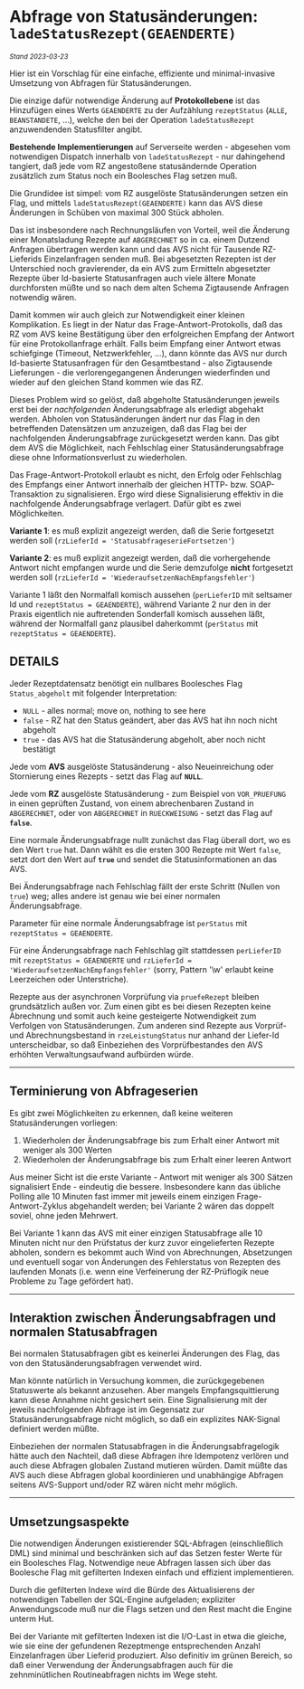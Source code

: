 # Abfrage von Statusänderungen: `ladeStatusRezept(GEAENDERTE)`
<sup>*Stand 2023-03-23*</sup>


Hier ist ein Vorschlag für eine einfache, effiziente und minimal-invasive Umsetzung von Abfragen für Statusänderungen. 

Die einzige dafür notwendige Änderung auf __Protokollebene__ ist das Hinzufügen eines Werts `GEAENDERTE` zu der Aufzählung `rezeptStatus` (`ALLE`, `BEANSTANDETE`, ...), welche den bei der Operation `ladeStatusRezept` anzuwendenden Statusfilter angibt. 

__Bestehende Implementierungen__ auf Serverseite werden - abgesehen vom notwendigen Dispatch innerhalb von `ladeStatusRezept` - nur dahingehend tangiert, daß jede vom RZ angestoßene statusändernde Operation zusätzlich zum Status noch ein Boolesches Flag setzen muß.

Die Grundidee ist simpel: vom RZ ausgelöste Statusänderungen setzen ein Flag,  und mittels `ladeStatusRezept(GEAENDERTE)` kann das AVS diese Änderungen in Schüben von maximal 300 Stück abholen. 

Das ist insbesondere nach Rechnungsläufen von Vorteil, weil die Änderung einer Monatsladung Rezepte auf `ABGERECHNET` so in ca. einem Dutzend Anfragen übertragen werden kann und das AVS nicht für Tausende RZ-Lieferids Einzelanfragen senden muß. Bei abgesetzten Rezepten ist der Unterschied noch gravierender, da ein AVS zum Ermitteln abgesetzter Rezepte über Id-basierte Statusanfragen auch viele ältere Monate durchforsten müßte und so nach dem alten Schema Zigtausende Anfragen notwendig wären.

Damit kommen wir auch gleich zur Notwendigkeit einer kleinen Komplikation. Es liegt in der Natur das Frage-Antwort-Protokolls, daß das RZ vom AVS keine Bestätigung über den erfolgreichen Empfang der Antwort für eine Protokollanfrage erhält. Falls beim Empfang einer Antwort etwas schiefginge (Timeout, Netzwerkfehler, ...), dann könnte das AVS nur durch Id-basierte Statusanfragen für den Gesamtbestand - also Zigtausende Lieferungen - die verlorengegangenen Änderungen wiederfinden und wieder auf den gleichen Stand kommen wie das RZ.

Dieses Problem wird so gelöst, daß abgeholte Statusänderungen jeweils erst bei der *nachfolgenden* Änderungsabfrage als erledigt abgehakt werden. Abholen von Statusänderungen ändert nur das Flag in den betreffenden Datensätzen um anzuzeigen, daß das Flag bei der nachfolgenden Änderungsabfrage zurückgesetzt werden kann. Das gibt dem AVS die Möglichkeit, nach Fehlschlag einer Statusänderungsabfrage diese ohne Informationsverlust zu wiederholen.

Das Frage-Antwort-Protokoll erlaubt es nicht, den Erfolg oder Fehlschlag des Empfangs einer Antwort innerhalb der gleichen HTTP- bzw. SOAP-Transaktion zu signalisieren. Ergo wird diese Signalisierung effektiv in die nachfolgende Änderungsabfrage verlagert. Dafür gibt es zwei Möglichkeiten.

__Variante 1__: es muß explizit angezeigt werden, daß die Serie fortgesetzt werden soll (`rzLieferId = 'StatusabfrageserieFortsetzen'`)

__Variante 2__: es muß explizit angezeigt werden, daß die vorhergehende Antwort nicht empfangen wurde und die Serie demzufolge __nicht__ fortgesetzt werden soll (`rzLieferId = 'WiederaufsetzenNachEmpfangsfehler'`)

Variante 1 läßt den Normalfall komisch aussehen (`perLieferID` mit seltsamer Id und `rezeptStatus = GEAENDERTE`), während Variante 2 nur den in der Praxis eigentlich nie auftretenden Sonderfall komisch aussehen läßt, während der Normalfall ganz plausibel daherkommt (`perStatus` mit `rezeptStatus = GEAENDERTE`).

## DETAILS

Jeder Rezeptdatensatz benötigt ein nullbares Boolesches Flag `Status_abgeholt` mit folgender Interpretation:
- `NULL` - alles normal; move on, nothing to see here
- `false` - RZ hat den Status geändert, aber das AVS hat ihn noch nicht abgeholt
- `true` - das AVS hat die Statusänderung abgeholt, aber noch nicht bestätigt

Jede vom __AVS__ ausgelöste Statusänderung - also Neueinreichung oder Stornierung eines Rezepts - setzt das Flag auf __`NULL`__.

Jede vom __RZ__ ausgelöste Statusänderung - zum Beispiel von `VOR_PRUEFUNG` in einen geprüften Zustand, von einem abrechenbaren Zustand in `ABGERECHNET`, oder von `ABGERECHNET` in `RUECKWEISUNG` - setzt das Flag auf __`false`__.

Eine normale Änderungsabfrage nullt zunächst das Flag überall dort, wo es den Wert `true` hat. Dann wählt es die ersten 300 Rezepte mit Wert `false`, setzt dort den Wert auf __`true`__ und sendet die Statusinformationen an das AVS.

Bei Änderungsabfrage nach Fehlschlag fällt der erste Schritt (Nullen von `true`) weg; alles andere ist genau wie bei einer normalen Änderungsabfrage.

Parameter für eine normale Änderungsabfrage ist `perStatus` mit `rezeptStatus = GEAENDERTE`. 

Für eine Änderungsabfrage nach Fehlschlag gilt stattdessen `perLieferID` mit `rezeptStatus = GEAENDERTE` und `rzLieferId = 'WiederaufsetzenNachEmpfangsfehler'` (sorry, Pattern '\w' erlaubt keine Leerzeichen oder Unterstriche).

Rezepte aus der asynchronen Vorprüfung via `pruefeRezept` bleiben grundsätzlich außen vor. Zum einen gibt es bei diesen Rezepten keine Abrechnung und somit auch keine gesteigerte Notwendigkeit zum Verfolgen von Statusänderungen. Zum anderen sind Rezepte aus Vorprüf- und Abrechnungsbestand in `rzeLeistungStatus` nur anhand der Liefer-Id unterscheidbar, so daß Einbeziehen des Vorprüfbestandes den AVS erhöhten Verwaltungsaufwand aufbürden würde.

---
## Terminierung von Abfrageserien

Es gibt zwei Möglichkeiten zu erkennen, daß keine weiteren Statusänderungen vorliegen:

1) Wiederholen der Änderungsabfrage bis zum Erhalt einer Antwort mit weniger als 300 Werten
2) Wiederholen der Änderungsabfrage bis zum Erhalt einer leeren Antwort

Aus meiner Sicht ist die erste Variante - Antwort mit weniger als 300 Sätzen signalisiert Ende - eindeutig die bessere. Insbesondere kann das übliche Polling alle 10 Minuten fast immer mit jeweils einem einzigen Frage-Antwort-Zyklus abgehandelt werden; bei Variante 2 wären das doppelt soviel, ohne jeden Mehrwert.

Bei Variante 1 kann das AVS mit einer einzigen Statusabfrage alle 10 Minuten nicht nur den Prüfstatus der kurz zuvor eingelieferten Rezepte abholen, sondern es bekommt auch Wind von Abrechnungen, Absetzungen und eventuell sogar von Änderungen des Fehlerstatus von Rezepten des laufenden Monats (i.e. wenn eine Verfeinerung der RZ-Prüflogik neue Probleme zu Tage gefördert hat).

---
## Interaktion zwischen Änderungsabfragen und normalen Statusabfragen

Bei normalen Statusabfragen gibt es keinerlei Änderungen des Flag, das von den Statusänderungsabfragen verwendet wird. 

Man könnte natürlich in Versuchung kommen, die zurückgegebenen Statuswerte als bekannt anzusehen. Aber mangels Empfangsquittierung kann diese Annahme nicht gesichert sein. Eine Signalisierung mit der jeweils nachfolgenden Abfrage ist im Gegensatz zur Statusänderungsabfrage nicht möglich, so daß ein explizites NAK-Signal definiert werden müßte.

Einbeziehen der normalen Statusabfragen in die Änderungsabfragelogik hätte auch den Nachteil, daß diese Abfragen ihre Idempotenz verlören und auch diese Abfragen globalen Zustand mutieren würden. Damit müßte das AVS auch diese Abfragen global koordinieren und unabhängige Abfragen seitens AVS-Support und/oder RZ wären nicht mehr möglich.

---
## Umsetzungsaspekte

Die notwendigen Änderungen existierender SQL-Abfragen (einschließlich DML) sind minimal und beschränken sich auf das Setzen fester Werte für ein Boolesches Flag. Notwendige neue Abfragen lassen sich über das Boolesche Flag mit gefilterten Indexen einfach und effizient implementieren. 

Durch die gefilterten Indexe wird die Bürde des Aktualisierens der notwendigen Tabellen der SQL-Engine aufgeladen; expliziter Anwendungscode muß nur die Flags setzen und den Rest macht die Engine unterm Hut.

Bei der Variante mit gefilterten Indexen ist die I/O-Last in etwa die gleiche, wie sie eine der gefundenen Rezeptmenge entsprechenden Anzahl Einzelanfragen über Lieferid produziert. Also definitiv im grünen Bereich, so daß einer Verwendung der Änderungsabfragen auch für die zehnminütlichen Routineabfragen nichts im Wege steht. 


